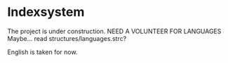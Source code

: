 # Indexsystem

The project is under construction.
NEED A VOLUNTEER FOR LANGUAGES
Maybe... read structures/languages.strc?

English is taken for now.
